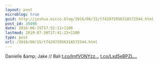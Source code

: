 ```yaml
---
layout: post
microblog: true
guid: http://joshua.micro.blog/2016/06/15/t742972956318572544.html
post_id: 35498
date: 2016-06-15T17:52:11+1100
lastmod: 2019-07-30T17:41:23+1100
type: post
url: /2016/06/15/t742972956318572544.html
---
```

Danielle &amp;amp; Jake // Bali [t.co/lmfVONYzz...](https://t.co/lmfVONYzzq) [t.co/Lxd5eBPZL...](https://t.co/Lxd5eBPZLd)
